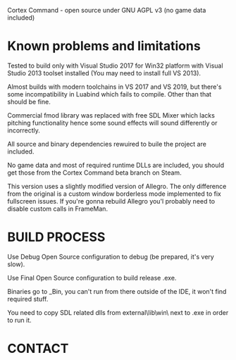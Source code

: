 Cortex Command - open source under GNU AGPL v3 (no game data included)

# Known problems and limitations #

Tested to build only with Visual Studio 2017 for Win32 platform with Visual Studio 2013 toolset installed (You may need to install full VS 2013).

Almost builds with modern toolchains in VS 2017 and VS 2019, but there's some incompatibility in Luabind which fails to compile. Other than that should be fine.

Commercial fmod library was replaced with free SDL Mixer which lacks pitching functionality hence some sound effects will sound differently or incorrectly.

All source and binary dependencies rewuired to buile the project are included.

No game data and most of required runtime DLLs are included, you should get those from the Cortex Command beta branch on Steam.

This version uses a slightly modified version of Allegro. The only difference from the original is a custom window borderless mode implemented to fix fullscreen issues. If you're gonna rebuild Allegro you'l probably need to disable custom calls in FrameMan.


# BUILD PROCESS #


Use Debug Open Source configuration to debug (be prepared, it's very slow).

Use Final Open Source configuration to build release .exe.

Binaries go to _Bin, you can't run from there outside of the IDE, it won't find required stuff.

You need to copy SDL related dlls from external\lib\win\ next to .exe in order to run it.


# CONTACT #

